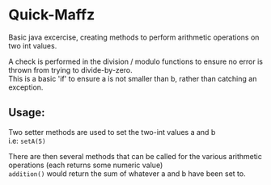 # Quick-Maffz  
Basic java excercise, creating methods to perform arithmetic operations 
on two int values.

A check is performed in the division / modulo functions to ensure no 
error is thrown from trying to divide-by-zero.  
This is a basic 'if' to ensure a is not smaller than b, rather than 
catching an exception.  
  
## Usage:  
Two setter methods are used to set the two-int values a and b  
i.e: `setA(5)`  
  
There are then several methods that can be called for the various 
arithmetic operations (each returns some numeric value)  
`addition()` would return the sum of whatever a and b have been set to.
